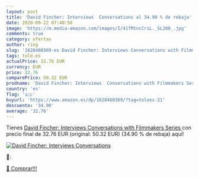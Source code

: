 ```yaml
---
layout: post
title: 'David Fincher: Interviews  Conversations al 34.90 % de rebaja'
date: 2020-09-22 07:40:50
image: 'https://m.media-amazon.com/images/I/41fMtncCriL._SL200_.jpg'
comments: true
category: ofertas
author: ring
slug: '1628460369-es David Fincher: Interviews Conversations with Filmmakers...'
tags: tole.es
actualPrice: 32.76 EUR
currency: EUR
price: 32.76
comparePrice: 50.32 EUR
prodname: 'David Fincher: Interviews  Conversations with Filmmakers Series '
country: 'es'
flag: '🇪🇸'
buyurl: 'https://www.amazon.es/dp/1628460369/?tag=tolees-21'
descuento: '34.90'
average: '32.76'
---
```


Tienes [David Fincher: Interviews  Conversations with Filmmakers Series ](https://www.amazon.es/dp/1628460369/?tag=tolees-21) con precio final de  32.76 EUR (original: 50.32 EUR) (34.90 %  de rebaja) aqui!

[![David Fincher: Interviews  Conversations](https://m.media-amazon.com/images/I/41fMtncCriL._SL200_.jpg)](https://www.amazon.es/dp/1628460369/?tag=tolees-21)

🔎:


[🛒 Comprar!!!](https://www.amazon.es/dp/1628460369/?tag=tolees-21)
